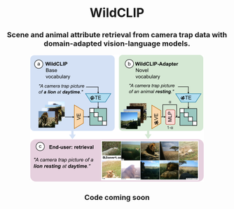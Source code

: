 <h1 style="text-align: center;">WildCLIP</h1>
<h3 style="text-align: center;">Scene and animal attribute retrieval from camera trap data with domain-adapted vision-language models.</h3>


<center>
    <img src="https://github.com/amathislab/wildclip/blob/main/resources/overview.png" alt="Overview">
</center>

<h3 style="text-align: center;">Code coming soon</h3>
